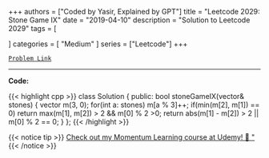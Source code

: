 
+++
authors = ["Coded by Yasir, Explained by GPT"]
title = "Leetcode 2029: Stone Game IX"
date = "2019-04-10"
description = "Solution to Leetcode 2029"
tags = [
    
]
categories = [
    "Medium"
]
series = ["Leetcode"]
+++



[`Problem Link`](https://leetcode.com/problems/stone-game-ix/description/)

---

**Code:**

{{< highlight cpp >}}
class Solution {
public:
    bool stoneGameIX(vector<int>& stones) {
        vector<int> m(3, 0);
        for(int a: stones)
        m[a % 3]++;
        if(min(m[2], m[1]) == 0)
        return max(m[1], m[2]) > 2 && m[0] % 2 >0;
        return abs(m[1] - m[2]) > 2 || m[0] % 2 == 0;
    }
};
{{< /highlight >}}



{{< notice tip >}}
[Check out my Momentum Learning course at Udemy! 🚀 "](https://www.udemy.com/course/blind-75-the-data-structures-and-algorithms-essentials/)
{{< /notice >}}

